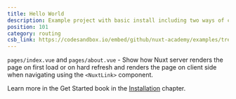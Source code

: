 ```yaml
---
title: Hello World
description: Example project with basic install including two ways of creating a page component.
position: 101
category: routing
csb_link: https://codesandbox.io/embed/github/nuxt-academy/examples/tree/master/routing/hello-world
---
```


<example-intro></example-intro>

`pages/index.vue` and `pages/about.vue` - Show how Nuxt server renders the page on first load or on hard refresh and renders the page on client side when navigating using the `<NuxtLink>` component.

<base-alert type="next">

Learn more in the Get Started book in the [Installation](/docs/2.x/get-started/installation) chapter.

</base-alert>

<code-sandbox :src="csb_link"></code-sandbox>
